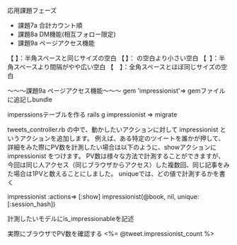 応用課題フェーズ
* 課題7a 合計カウント順
* 課題8a DM機能(相互フォロー限定)
* 課題9a ページアクセス機能

【&nbsp;】：半角スペースと同じサイズの空白
【&thinsp;】：&nbsp;の空白より小さい空白
【&ensp;】：半角スペースより間隔がやや広い空白
【&emsp;】：全角スペースとほぼ同じサイズの空白

〜〜〜課題9a ページアクセス機能〜〜〜
gem 'impressionist'=> gemファイルに追記しbundle

imperssionsテーブルを作る
rails g impressionist => migrate

tweets_controller.rb の中で、動かしたいアクションに対して impressionist というアクションを追加します。
例えば、ある特定のツイートを誰かが押して、詳細をみた際にPV数を計測したい場合は以下のように、showアクションに impressionist をつけます。
PV数は様々な方法で計測することができますが、今回は同じ人アクセス（同じブラウザからアクセス）した複数回、同じ記事をみた場合は1PVと数えることにしました。
uniqueでは、どの値で計測するかを書く

impressionist :actions=> [:show]
impressionist(@book, nil, unique: [:session_hash])

計測したいモデルにis_impressionableを記述

実際にブラウザでPV数を確認する
<%=  @tweet.impressionist_count %>
